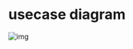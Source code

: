 # usecase diagram

![img](https://velog.velcdn.com/images/ililil9482/post/a32e8462-019a-4a3a-8eac-62d2913bf275/image.png)